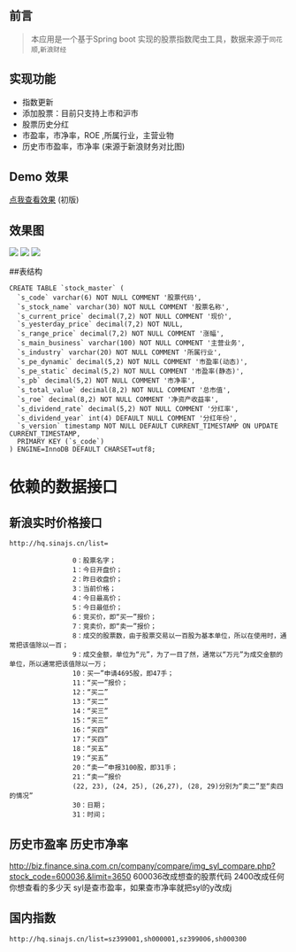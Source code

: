 ## 前言

> 本应用是一个基于Spring boot 实现的股票指数爬虫工具，数据来源于`同花顺`,`新浪财经`

## 实现功能

* 指数更新
* 添加股票：目前只支持上市和沪市
* 股票历史分红
* 市盈率，市净率，ROE ,所属行业，主营业物
* 历史市市盈率，市净率 (来源于新浪财务对比图)

## Demo 效果

[点我查看效果](http://www.gelinzhijia.com/stock/) (初版)

## 效果图

![](https://kingschan1204.github.io/istock/readme-res/stock-list.png )
![](https://kingschan1204.github.io/istock/readme-res/share-money.png )
![](https://kingschan1204.github.io/istock/readme-res/history-pb.png )


##表结构

```
CREATE TABLE `stock_master` (
  `s_code` varchar(6) NOT NULL COMMENT '股票代码',
  `s_stock_name` varchar(30) NOT NULL COMMENT '股票名称',
  `s_current_price` decimal(7,2) NOT NULL COMMENT '现价',
  `s_yesterday_price` decimal(7,2) NOT NULL,
  `s_range_price` decimal(7,2) NOT NULL COMMENT '涨幅',
  `s_main_business` varchar(100) NOT NULL COMMENT '主营业务',
  `s_industry` varchar(20) NOT NULL COMMENT '所属行业',
  `s_pe_dynamic` decimal(5,2) NOT NULL COMMENT '市盈率(动态)',
  `s_pe_static` decimal(5,2) NOT NULL COMMENT '市盈率(静态)',
  `s_pb` decimal(5,2) NOT NULL COMMENT '市净率',
  `s_total_value` decimal(8,2) NOT NULL COMMENT '总市值',
  `s_roe` decimal(8,2) NOT NULL COMMENT '净资产收益率',
  `s_dividend_rate` decimal(5,2) NOT NULL COMMENT '分红率',
  `s_dividend_year` int(4) DEFAULT NULL COMMENT '分红年份',
  `s_version` timestamp NOT NULL DEFAULT CURRENT_TIMESTAMP ON UPDATE CURRENT_TIMESTAMP,
  PRIMARY KEY (`s_code`)
) ENGINE=InnoDB DEFAULT CHARSET=utf8;

```
# 依赖的数据接口

## 新浪实时价格接口

```
http://hq.sinajs.cn/list=

				0：股票名字；
				1：今日开盘价；
				2：昨日收盘价；
				3：当前价格；
				4：今日最高价；
				5：今日最低价；
				6：竞买价，即“买一”报价；
				7：竞卖价，即“卖一”报价；
				8：成交的股票数，由于股票交易以一百股为基本单位，所以在使用时，通常把该值除以一百；
				9：成交金额，单位为“元”，为了一目了然，通常以“万元”为成交金额的单位，所以通常把该值除以一万；
				10：买一”申请4695股，即47手；
				11：“买一”报价；
				12：“买二”
				13：“买二”
				14：“买三”
				15：“买三”
				16：“买四”
				17：“买四”
				18：“买五”
				19：“买五”
				20：“卖一”申报3100股，即31手；
				21：“卖一”报价
				(22, 23), (24, 25), (26,27), (28, 29)分别为“卖二”至“卖四的情况”
				30：日期；
				31：时间；
```
## 历史市盈率 历史市净率
http://biz.finance.sina.com.cn/company/compare/img_syl_compare.php?stock_code=600036,&limit=3650
600036改成想查的股票代码 2400改成任何你想查看的多少天 syl是查市盈率，如果查市净率就把syl的y改成j


## 国内指数
`http://hq.sinajs.cn/list=sz399001,sh000001,sz399006,sh000300`
